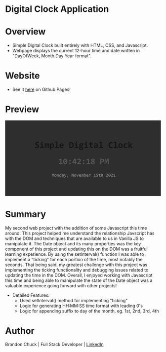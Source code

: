 # Digital Clock Application

# Overview
- Simple Digital Clock built entirely with HTML, CSS, and Javascript.
- Webpage displays the current 12-hour time and date written in "DayOfWeek, Month Day Year format".

# Website
- See it [here](https://brandonchuck.github.io/Project-2-DigitalClockApp/) on Github Pages!

# Preview

![Website Preview](digital-clock-preview.png)

# Summary
My second web project with the addition of some Javascript this time around. This project helped me understand the relationship Javscript has with the DOM and techniques that are available to us in Vanilla JS to manipulate it. The Date object and its many properties was the key component of this project and updating this on the DOM was a fruitful learning experience. By using the setInterval() function I was able to implement a "ticking" for each portion of the time, most notably the seconds. That being said, my greatest challenge with this project was implementing the ticking functionality and debugging issues related to updating the time in the DOM. Overall, I enjoyed working with Javascript this time and being able to manipulate the state of the Date object was a valuable experience going forward with other projects!

- Detailed Features:
  - Used setInterval() method for implementing "ticking"
  - Logic for generating HH:MM:SS time format with leading 0's
  - Logic for appending suffix to day of the month, eg. 1st, 2nd, 3rd, 4th

# Author
Brandon Chuck | Full Stack Developer | [LinkedIn](https://www.linkedin.com/in/brandonchuck/)
